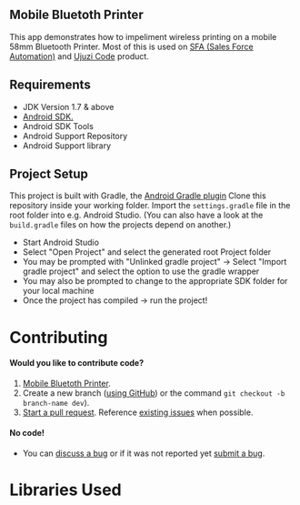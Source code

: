 Mobile Bluetoth Printer
------------------------
This app demonstrates how to impeliment wireless printing on a mobile 58mm Bluetooth Printer.
Most of this is used on [SFA (Sales Force Automation)](https://sfa.co.ke) and [Ujuzi Code](http://ujuzicode.com) product.

## Requirements
* JDK Version 1.7 & above
* [Android SDK.](http://developer.android.com/sdk/index.html)
* Android SDK Tools
* Android Support Repository
* Android Support library


## Project Setup

This project is built with Gradle, the [Android Gradle plugin](http://tools.android.com/tech-docs/new-build-system/user-guide) Clone this repository inside your working folder. Import the `settings.gradle` file in the root folder into e.g. Android Studio. (You can also have a look at the `build.gradle` files on how the projects depend on another.)

* Start Android Studio
* Select "Open Project" and select the generated root Project folder
* You may be prompted with "Unlinked gradle project" -> Select "Import gradle project" and select 
the option to use the gradle wrapper
* You may also be prompted to change to the appropriate SDK folder for your local machine
* Once the project has compiled -> run the project!


Contributing
============

#### Would you like to contribute code?

1. [Mobile Bluetoth Printer](https://github.com/Jaymo/MobileBluetothPrinter).
2. Create a new branch ([using GitHub](https://help.github.com/articles/creating-and-deleting-branches-within-your-repository/)) or the command `git checkout -b branch-name dev`).
3. [Start a pull request](https://github.com/Jaymo/MobileBluetothPrinter/compare). Reference [existing issues](https://github.com/Jaymo/MobileBluetothPrinter/issues) when possible.

#### No code!
* You can [discuss a bug](https://github.com/Jaymo/MobileBluetothPrinter/issues) or if it was not reported yet [submit a bug](https://github.com/Jaymo/MobileBluetothPrinter/issues/new).


Libraries Used
============